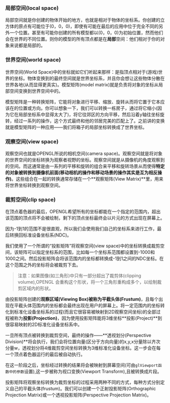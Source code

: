 ### 局部空间\(local space\)

局部空间就是你创建的物体开始的地方，也就是相对于物体的坐标系。你创建的立方体的原点有可能位于\(0，0，0\)，即使有可能在最后的应用中位于完全不同的另外一个位置。甚至有可能你创建的所有模型都以\(0，0，0\)为初始位置，然而他们会在世界的不同位置。则你的模型的所有顶点都是在**局部**空间：他们相对于你的对象来说都是局部的。

### 世界空间\(world space\)

世界空间\(World Space\)中的坐标就如它们听起来那样：是指顶点相对于\(游戏\)世界的坐标。物体变换到的最终空间就是世界坐标系，并且你会想让这些物体分散在世界各地\(从而显得更真实\)。模型矩阵\(model matrix\)就是负责将对象的坐标从局部空间变换到世界空间中的。

模型矩阵是一种转换矩阵，它能将对象进行平移、缩放、旋转从而将它置于它本应该在的位置或方向。你可以想象一下，我们可以转换一栋房子，通过将它缩小\(因为它在局部坐标系中显得太大了\)，将它往郊区的方向平移，然后沿着y轴往坐标旋转，经过一系列的操作，这个方式最终和他的邻居完美的匹配上了。之前讲的变换就是模型矩阵的一种应用——我们将箱子的局部坐标转换成了世界坐标。

### 观察空间\(view space\)

观察空间也就是OPENGL所说的相机空间\(camera space\)。观察空间就是将对象的世界空间的坐标转换为观察者视野的坐标。观察空间就是从摄像机的角度观察到的空间。而这通常是由一系列的平移和旋转的组合来平移和旋转场景从而使得**特定的对象被转换到摄像机前面\(**移动相机的操作和移动场景的操作其实是互为相反操作**\)**。这些组合在一起的转换通常存储在一个**观察矩阵\(View Matrix\)**里，用来将世界坐标转换到观察空间。

### 裁剪空间\(clip space\)

在顶点着色器的最后，OPENGL希望所有的坐标都能在一个指定的范围内，超出该范围的顶点将不会被绘制，剩下的顶点坐标最终会以片元的方式出现在屏幕上。

因为-1到1的范围不是很直观，所以我们会使用我们自己的坐标系来进行工作，最后转换回标准设备坐标系\(NDC\)。

我们使用了一个所谓的“投影矩阵”将观察空间\(view space\)中的坐标转换成裁剪空间，该矩阵可以指定坐标系的范围，比如每一个坐标系范围都设置到-1000和1000之间。然后投影矩阵会将该范围内的坐标都转换成-1到1之间的NDC坐标。在这个范围之外的坐标将会被裁剪下去。

> 注意：如果图像\(如三角形\)中只有一部分超出了裁剪体\(clipping volume\),OPENGL 会重构这个形状，将一个三角形重构成多个，以绘制裁剪区域内的形状。

由投影矩阵创建的**观察区域\(Viewing Box\)**被称为**平截头体\(Frustum\)**，且每个出现在平截头体范围内的坐标都会最终出现在用户的屏幕上。将一定范围内的坐标转化到标准化设备坐标系的过程\(而且它很容易被映射到2D观察空间坐标\)的全部过程被称为**投影\(Projection\)**，因为使用投影矩阵能将3维坐标**投影\(Project\)**到很容易映射的2D标准化设备坐标系中。

一旦所有顶点被转换到裁剪空间，最终的操作——**透视划分\(Perspective Division\)**将会执行，我们会将位置向量\(区分于方向向量\)的x,y,x分量除以齐次分量w，透视划分将4维裁剪空间坐标转换为3维标准化设备坐标。这一步会在每一个顶点着色器运行的最后被自动执行。

在这一阶段之后，坐标经过转换的结果将会被映射到屏幕空间\(可由`glViewport函数中的参数`设置\),这一步被称为视口变换\(Viewport Transform\),且被转换成片段。

投影矩阵将观察坐标转换为裁剪坐标的过程采用两种不同的方式，每种方式分别定义自己的平截头体\(frustum\)。我们可以创建一个正射投影矩阵\(Orthographic Projection Matrix\)或一个透视投影矩阵\(Perspective Projection Matrix\)。


